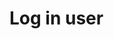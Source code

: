 #  Log in user

<api-endpoint openapi-path="../../../../identity-service/src/main/resources/api.yaml" method="POST" endpoint="/auth/users/login"/>